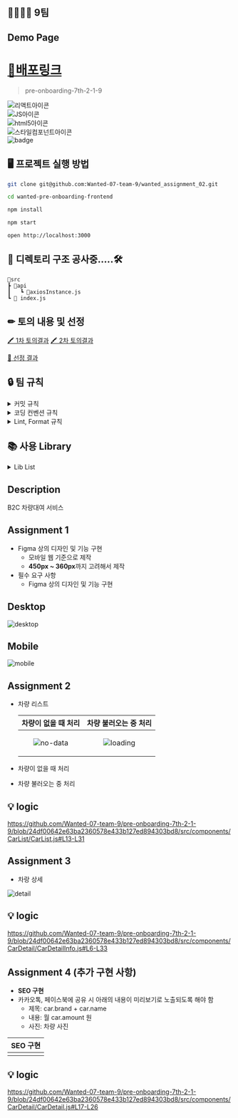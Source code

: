 ## 👨‍👩‍👧‍👦 9팀

## **Demo Page**

# [💙배포링크](https://assignment-03-alitimobility.herokuapp.com)

> pre-onboarding-7th-2-1-9

![리액트아이콘](https://img.shields.io/badge/React-61DAFB?style=flat&logo=React&logoColor=white '리액트아이콘') <br/>
![JS아이콘](https://img.shields.io/badge/JavaScript-F7DF1E?style=for-the-badge&logo=JavaScript&logoColor=white 'JS아이콘') <br/>
![html5아이콘](https://img.shields.io/badge/HTML5-E34F26?style=for-the-badge&logo=HTML5&logoColor=white 'html아이콘') <br/>
![스타일컴포넌트아이콘](https://img.shields.io/badge/styled-components-DB7093?style=flat&logo=styled-components&logoColor=white '스타일컴포넌트아이콘') <br/>
![badge](https://img.shields.io/badge/npm-CB3837?logo=npm&logoColor=white&style=flat-square)

## **🖥 프로젝트 실행 방법**

```sh
git clone git@github.com:Wanted-07-team-9/wanted_assignment_02.git

cd wanted-pre-onboarding-frontend

npm install

npm start

open http://localhost:3000
```

## **📝 디렉토리 구조 공사중.....🛠**

```
📂src
┣ 📂api
┃   ┗ 📄axiosInstance.js
┗ 📄 index.js
```

## ✏ 토의 내용 및 선정

[🖍 1차 토의결과](https://github.com/Wanted-07-team-9/pre-onboarding-7th-2-1-9/discussions/1)
[🖍 2차 토의결과](https://github.com/Wanted-07-team-9/pre-onboarding-7th-2-1-9/discussions/1)

[🥇 선정 결과](https://github.com/Wanted-07-team-9/pre-onboarding-7th-2-1-9/discussions/1)

## 🔒 팀 규칙

<details>
<summary>커밋 규칙</summary>
<div markdown="1">

## **commit message 규칙**

⭐ feat : 새로운 기능에 대한 커밋

🛠 fix : 버그 수정에 대한 커밋

🧱 build : 빌드 관련 파일 수정에 대한 커밋

👏 chore : 그 외 자잘한 수정에 대한 커밋

⚒ refactor :  코드 리팩토링에 대한 커밋

🎨 style : 코드 스타일 혹은 포맷 등에 관한 커밋

✏ docs : 문서 수정에 대한 커밋

💡 ci : CI관련 설정 수정에 대한 커밋

➕ 제목 끝에 마침표 금지
➕ 무엇을 했는지 명확하게 작성

</div>
</details>

<details>
<summary>코딩 컨벤션 규칙</summary>
<div markdown="1">

## **코딩 컨벤션**

- 컴포넌트의 ID사용은 지양한다.
- react의 state는 여러개 사용시 최소 집합을 찾아 사용한다.
- 컴포넌트의 이벤트에서 불필요한 익명함수를 사용하지 않는다. (예시: 함수의 인자가 event 하나인 경우)
- 코드를 설명하는 주석은 가급적 사용하지 않는다.
- 상수는 영문 대문자 스네이크 표기법(Snake case)를 사용한다.(예시: SYMBOLIC_CONSTANTS)
- 반환 값이 불린인 함수는 'is'로 시작한다
- const와 let은 사용 시점에 선언 및 할당한다.
- 함수는 사용 전에 선언해야 하며, 함수 선언문은 변수 선언문 다음에 오도록 한다.
- 이벤트 핸들러는 'on'으로 시작한다.
- 한 줄짜리 블록일 경우라도 {}를 생략하지 않으며 명확히 줄 바꿈 하여 사용한다.

</div>
</details>

<details>
<summary>Lint, Format 규칙</summary>
<div markdown="1">

## **Prettier, ESLint 규칙 **

##### prettier

```
  printWidth: 100, // printWidth default 80 => 100 으로 변경
  singleQuote: true, // "" => ''
  arrowParens: 'avoid', // arrow function parameter가 하나일 경우 괄호 생략
```

##### ESLint

```
  printWidth: 100, // printWidth default 80 => 100 으로 변경
  singleQuote: true, // "" => ''
  arrowParens: 'avoid', // arrow function parameter가 하나일 경우 괄호 생략
```

- </div>
  </details>

## 📚 사용 Library

<details>
<summary>Lib List</summary>
<div markdown="1">

### 공통 lib

- eslint
- eslint-config-prettier
- husky
- prettier

### production

- react-router-dom
- axios

### dev

- tailwindcss
</div>
</details>

## **Description**

B2C 차량대여 서비스

## **Assignment 1**

- Figma 상의 디자인 및 기능 구현
  - 모바일 웹 기준으로 제작
  - **450px ~ 360px**까지 고려해서 제작
- 필수 요구 사항
  - Figma 상의 디자인 및 기능 구현

## Desktop

![desktop](https://user-images.githubusercontent.com/104307213/199716091-8417f490-c068-41b4-8207-0fcf9ddaa34c.gif)

## Mobile

![mobile](https://user-images.githubusercontent.com/104307213/199716148-f4c5632b-e84e-41ed-b57c-f9dfbbb95614.gif)

## **Assignment 2**

- 차량 리스트

  |                                                           차량이 없을 때 처리                                                            |                                                           차량 불러오는 중 처리                                                            |
  | :--------------------------------------------------------------------------------------------------------------------------------------: | :----------------------------------------------------------------------------------------------------------------------------------------: |
  | <p align="center">![no-data](https://user-images.githubusercontent.com/104307213/199716339-b98222ce-5dfc-4190-b54a-24713e4b53cc.gif)</p> | <p align="center"> ![loading](https://user-images.githubusercontent.com/104307213/199716296-709ae1f4-4120-4640-acc4-19a6b159c59a.gif) </p> |

- 차량이 없을 때 처리
- 차량 불러오는 중 처리

## 💡 logic

https://github.com/Wanted-07-team-9/pre-onboarding-7th-2-1-9/blob/24df00642e63ba2360578e433b127ed894303bd8/src/components/CarList/CarList.js#L13-L31

## **Assignment 3**

- 차랑 상세

![detail](https://user-images.githubusercontent.com/104307213/199718568-de023c01-31f1-4fbc-b48c-e28fcfcecc05.gif)

## 💡 logic

https://github.com/Wanted-07-team-9/pre-onboarding-7th-2-1-9/blob/24df00642e63ba2360578e433b127ed894303bd8/src/components/CarDetail/CarDetailInfo.js#L6-L33

## **Assignment 4 (추가 구현 사항)**

- **SEO 구현**
- 카카오톡, 페이스북에 공유 시 아래의 내용이 미리보기로 노출되도록 해야 함
  - 제목: car.brand + car.name
  - 내용: 월 car.amount 원
  - 사진: 차량 사진

| SEO 구현 |
| :------: |
|          |

## 💡 logic

https://github.com/Wanted-07-team-9/pre-onboarding-7th-2-1-9/blob/24df00642e63ba2360578e433b127ed894303bd8/src/components/CarDetail/CarDetail.js#L17-L26
